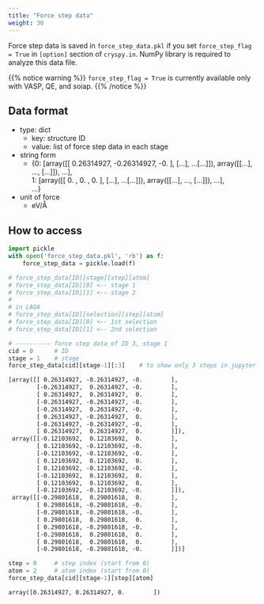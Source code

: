 ```yaml
---
title: "Force step data"
weight: 30
---
```


Force step data is saved in `force_step_data.pkl` if you set `force_step_flag = True` in `[option]` section of `cryspy.in`. NumPy library is required to analyze this data file.


{{% notice warning %}}
`force_step_flag = True` is currently available only with VASP, QE, and soiap. 
{{% /notice %}}



## Data format

- type: dict
    + key: structure ID
    + value: list of force step data in each stage
- string form
    + {0: [array([[ 0.26314927, -0.26314927, -0.        ], [...], ...[...]]), array([[...], ..., [...]]), ...],    
    1: [array([[ 0.        ,  0.        ,  0.        ], [...], ...[...]]), array([[...], ..., [...]]), ...],  
    ...}
- unit of force
    + eV/Å

## How to access

``` python
import pickle
with open('force_step_data.pkl', 'rb') as f:
    force_step_data = pickle.load(f)

# force_step_data[ID][stage][step][atom]
# force_step_data[ID][0] <-- stage 1
# force_step_data[ID][1] <-- stage 2
#
# in LAQA
# force_step_data[ID][selection][step][atom]
# force_step_data[ID][0] <-- 1st selection
# force_step_data[ID][1] <-- 2nd selection

# ---------- force step data of ID 3, stage 1
cid = 0      # ID
stage = 1    # stage
force_step_data[cid][stage-1][:3]    # to show only 3 steps in jupyter 
```

``` txt
[array([[ 0.26314927, -0.26314927, -0.        ],
        [-0.26314927,  0.26314927, -0.        ],
        [ 0.26314927,  0.26314927,  0.        ],
        [-0.26314927, -0.26314927, -0.        ],
        [-0.26314927,  0.26314927, -0.        ],
        [ 0.26314927, -0.26314927,  0.        ],
        [-0.26314927, -0.26314927, -0.        ],
        [ 0.26314927,  0.26314927,  0.        ]]),
 array([[-0.12103692,  0.12103692,  0.        ],
        [ 0.12103692, -0.12103692, -0.        ],
        [-0.12103692, -0.12103692, -0.        ],
        [ 0.12103692,  0.12103692,  0.        ],
        [ 0.12103692, -0.12103692, -0.        ],
        [-0.12103692,  0.12103692,  0.        ],
        [ 0.12103692,  0.12103692,  0.        ],
        [-0.12103692, -0.12103692, -0.        ]]),
 array([[-0.29801618,  0.29801618,  0.        ],
        [ 0.29801618, -0.29801618, -0.        ],
        [-0.29801618, -0.29801618, -0.        ],
        [ 0.29801618,  0.29801618,  0.        ],
        [ 0.29801618, -0.29801618, -0.        ],
        [-0.29801618,  0.29801618,  0.        ],
        [ 0.29801618,  0.29801618,  0.        ],
        [-0.29801618, -0.29801618, -0.        ]])]
```

``` python
step = 0     # step index (start from 0)
atom = 2     # atom index (start from 0)
force_step_data[cid][stage-1][step][atom]
```
``` txt
array([0.26314927, 0.26314927, 0.        ])
```
